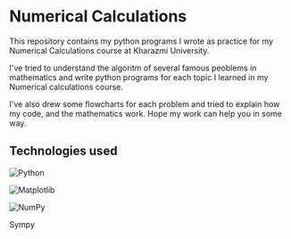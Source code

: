 
# Numerical Calculations
This repository contains my python programs I wrote as practice for my Numerical Calculations course at Kharazmi University. 

I've tried to understand the algoritm of several famous peoblems in mathematics and write python programs for each topic I learned in my Numerical calculations course.

I've also drew some flowcharts for each problem and tried to explain how my code, and the mathematics work. Hope my work can help you in some way.


## Technologies used  
![Python](https://img.shields.io/badge/python-3670A0?style=for-the-badge&logo=python&logoColor=ffdd54)

![Matplotlib](https://img.shields.io/badge/Matplotlib-%23ffffff.svg?style=for-the-badge&logo=Matplotlib&logoColor=black)

![NumPy](https://img.shields.io/badge/numpy-%23013243.svg?style=for-the-badge&logo=numpy&logoColor=white)

 Sympy
